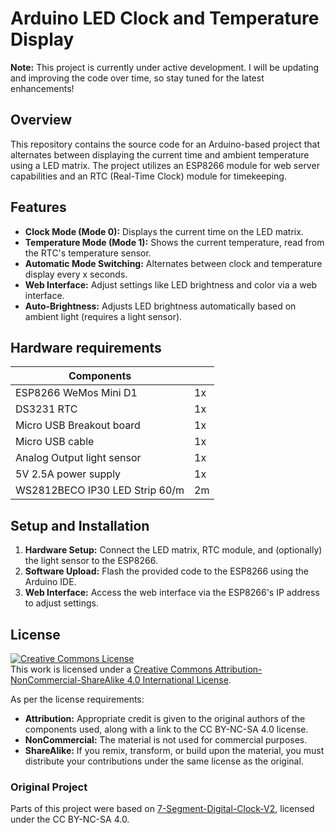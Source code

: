 # Arduino LED Clock and Temperature Display

**Note:** This project is currently under active development. I will be updating and improving the code over time, so stay tuned for the latest enhancements!

## Overview
This repository contains the source code for an Arduino-based project that alternates between displaying the current time and ambient temperature using a LED matrix. The project utilizes an ESP8266 module for web server capabilities and an RTC (Real-Time Clock) module for timekeeping.

## Features
- **Clock Mode (Mode 0):** Displays the current time on the LED matrix.
- **Temperature Mode (Mode 1):** Shows the current temperature, read from the RTC's temperature sensor.
- **Automatic Mode Switching:** Alternates between clock and temperature display every x seconds.
- **Web Interface:** Adjust settings like LED brightness and color via a web interface.
- **Auto-Brightness:** Adjusts LED brightness automatically based on ambient light (requires a light sensor).

## Hardware requirements

| Components                    |       |
| -------------                 | ----- |
|ESP8266 WeMos Mini D1          | 1x    |
|DS3231 RTC                     | 1x    |
|Micro USB Breakout board       | 1x    |
|Micro USB cable                | 1x    |
|Analog Output light sensor     | 1x    |
|5V 2.5A power supply           | 1x    |
|WS2812BECO IP30 LED Strip 60/m | 2m    |

## Setup and Installation
1. **Hardware Setup:** Connect the LED matrix, RTC module, and (optionally) the light sensor to the ESP8266.
2. **Software Upload:** Flash the provided code to the ESP8266 using the Arduino IDE.
3. **Web Interface:** Access the web interface via the ESP8266's IP address to adjust settings.


## License

<a rel="license" href="http://creativecommons.org/licenses/by-nc-sa/4.0/"><img alt="Creative Commons License" style="border-width:0" src="https://i.creativecommons.org/l/by-nc-sa/4.0/88x31.png" /></a><br />This work is licensed under a <a rel="license" href="http://creativecommons.org/licenses/by-nc-sa/4.0/">Creative Commons Attribution-NonCommercial-ShareAlike 4.0 International License</a>.

As per the license requirements:
- **Attribution:** Appropriate credit is given to the original authors of the components used, along with a link to the CC BY-NC-SA 4.0 license.
- **NonCommercial:** The material is not used for commercial purposes.
- **ShareAlike:** If you remix, transform, or build upon the material, you must distribute your contributions under the same license as the original.

### Original Project
Parts of this project were based on [7-Segment-Digital-Clock-V2](https://github.com/leonvandenbeukel/7-Segment-Digital-Clock-V2), licensed under the CC BY-NC-SA 4.0.

